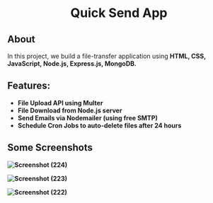 <div align="center">

<h1>Quick Send App </h1>
</div>

## About
In this project, we build a file-transfer application using <b>HTML, CSS, JavaScript, Node.js, Express.js, MongoDB.<b/>
## Features:
* File Upload API using Multer
* File Download from Node.js server
* Send Emails via Nodemailer (using free SMTP)
* Schedule Cron Jobs to auto-delete files after 24 hours

## Some Screenshots
![Screenshot (224)](https://github.com/user-attachments/assets/c44e9892-48ee-43f4-b7a3-b377aff0be0e)

![Screenshot (223)](https://github.com/user-attachments/assets/396d2cab-4a72-4f33-b642-a2b585bba299)

![Screenshot (222)](https://github.com/user-attachments/assets/1d894eb0-9944-44cb-8e1b-709a8b0956fe)



